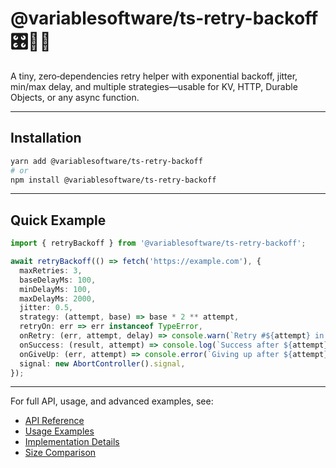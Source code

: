# @variablesoftware/ts-retry-backoff 🎛️🔁🚀

A tiny, zero‑dependencies retry helper with exponential backoff, jitter, min/max delay, and multiple strategies—usable for KV, HTTP, Durable Objects, or any async function.

---

## Installation

```bash
yarn add @variablesoftware/ts-retry-backoff
# or
npm install @variablesoftware/ts-retry-backoff
```

---

## Quick Example

```ts
import { retryBackoff } from '@variablesoftware/ts-retry-backoff';

await retryBackoff(() => fetch('https://example.com'), {
  maxRetries: 3,
  baseDelayMs: 100,
  minDelayMs: 100,
  maxDelayMs: 2000,
  jitter: 0.5,
  strategy: (attempt, base) => base * 2 ** attempt,
  retryOn: err => err instanceof TypeError,
  onRetry: (err, attempt, delay) => console.warn(`Retry #${attempt} in ${delay}ms`),
  onSuccess: (result, attempt) => console.log(`Success after ${attempt} attempts`),
  onGiveUp: (err, attempt) => console.error(`Giving up after ${attempt} attempts`),
  signal: new AbortController().signal,
});
```

---

For full API, usage, and advanced examples, see:

- [API Reference](./api.md)
- [Usage Examples](./examples.md)
- [Implementation Details](./under-the-hood.md)
- [Size Comparison](./size-comparison.md)